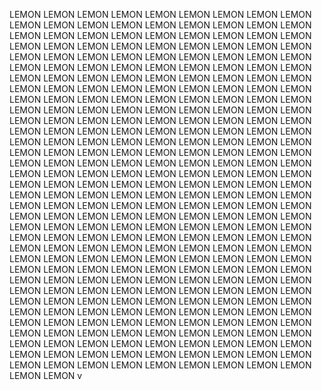 LEMON LEMON LEMON LEMON LEMON LEMON LEMON LEMON LEMON LEMON LEMON LEMON LEMON LEMON LEMON LEMON LEMON LEMON LEMON LEMON LEMON LEMON LEMON LEMON LEMON LEMON LEMON LEMON LEMON LEMON LEMON LEMON LEMON LEMON LEMON LEMON LEMON LEMON LEMON LEMON LEMON LEMON LEMON LEMON LEMON LEMON LEMON LEMON LEMON LEMON LEMON LEMON LEMON LEMON LEMON LEMON LEMON LEMON LEMON LEMON LEMON LEMON LEMON LEMON LEMON LEMON LEMON LEMON LEMON LEMON LEMON LEMON LEMON LEMON LEMON LEMON LEMON LEMON LEMON LEMON LEMON LEMON LEMON LEMON LEMON LEMON LEMON LEMON LEMON LEMON LEMON LEMON LEMON LEMON LEMON LEMON LEMON LEMON LEMON LEMON LEMON LEMON LEMON LEMON LEMON LEMON LEMON LEMON LEMON LEMON LEMON LEMON LEMON LEMON LEMON LEMON LEMON LEMON LEMON LEMON LEMON LEMON LEMON LEMON LEMON LEMON LEMON LEMON LEMON LEMON LEMON LEMON LEMON LEMON LEMON LEMON LEMON LEMON LEMON LEMON LEMON LEMON LEMON LEMON LEMON LEMON LEMON LEMON LEMON LEMON LEMON LEMON LEMON LEMON LEMON LEMON LEMON LEMON LEMON LEMON LEMON LEMON LEMON LEMON LEMON LEMON LEMON LEMON LEMON LEMON LEMON LEMON LEMON LEMON LEMON LEMON LEMON LEMON LEMON LEMON LEMON LEMON LEMON LEMON LEMON LEMON LEMON LEMON LEMON LEMON LEMON LEMON LEMON LEMON LEMON LEMON LEMON LEMON LEMON LEMON LEMON LEMON LEMON LEMON LEMON LEMON LEMON LEMON LEMON LEMON LEMON LEMON LEMON LEMON LEMON LEMON LEMON LEMON LEMON LEMON LEMON LEMON LEMON LEMON LEMON LEMON LEMON LEMON LEMON LEMON LEMON LEMON LEMON LEMON LEMON LEMON LEMON LEMON LEMON LEMON LEMON LEMON LEMON LEMON LEMON LEMON LEMON LEMON LEMON LEMON LEMON LEMON LEMON LEMON LEMON LEMON LEMON LEMON LEMON LEMON LEMON LEMON LEMON LEMON LEMON LEMON LEMON LEMON LEMON LEMON LEMON LEMON LEMON LEMON LEMON LEMON LEMON LEMON LEMON LEMON LEMON LEMON LEMON LEMON LEMON LEMON LEMON LEMON LEMON LEMON LEMON LEMON LEMON LEMON LEMON LEMON LEMON LEMON LEMON LEMON LEMON LEMON LEMON LEMON LEMON LEMON LEMON LEMON v
<!---
Rayo600/Rayo600 es un repositorio ✨ especial ✨ porque su `README.md` (este archivo) aparece en tu perfil de GitHub.
Puede hacer clic en el enlace Vista previa para ver los cambios.
--->
